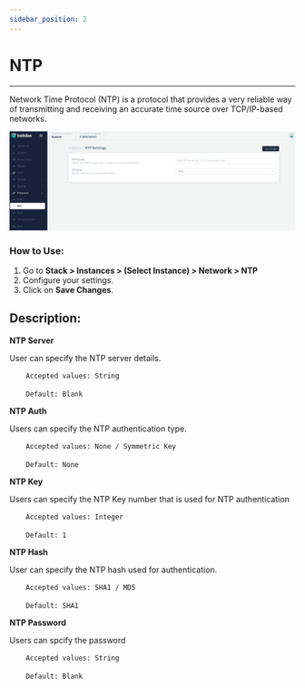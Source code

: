 ```yaml
---
sidebar_position: 2
---
```


# NTP

---

Network Time Protocol (NTP) is a protocol that provides a very reliable way of transmitting and receiving an accurate time source over TCP/IP-based networks.

![ntp](/img/platform/v7/docs/ntp.png)

### How to Use:

1. Go to **Stack > Instances > (Select Instance) > Network > NTP**
2. Configure your settings.
3. Click on **Save Changes**.

## Description:

**NTP Server**

User can specify the NTP server details.

```
    Accepted values: String

    Default: Blank 
```


**NTP Auth**

Users can specify the NTP authentication type.

```
    Accepted values: None / Symmetric Key

    Default: None 
```


**NTP Key**

Users can specify the NTP Key number that is used for NTP authentication

```
    Accepted values: Integer

    Default: 1 
```


**NTP Hash**

User can specify the NTP hash used for authentication.

```
    Accepted values: SHA1 / MD5

    Default: SHA1 
```


**NTP Password**

Users can spcify the password

```
    Accepted values: String

    Default: Blank 
```

